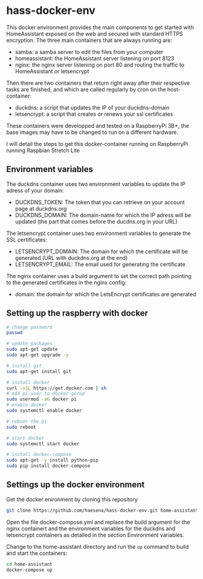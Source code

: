 # hass-docker-env

This docker environment provides the main components to get started with HomeAssistant exposed on the web and secured with standard HTTPS encryption. The three main containers that are always running are:
* samba: a samba server to edit the files from your computer
* homeassistant: the HomeAssistant server listening on port 8123
* nginx: the nginx server listening on port 80 and routing the traffic to HomeAssistant or letsencrypt

Then there are two containers that return right away after their respective tasks are finished, and which are called regularly by cron on the host-container:
* duckdns: a script that updates the IP of your duckdns-domain
* letsencrypt: a script that creates or renews your ssl certificates

These containers were developped and tested on a RaspberryPi 3B+, the base images may have to be changed to run on a different hardware.

I will detail the steps to get this docker-container running on RaspberryPi running Raspbian Stretch Lite

## Environment variables

The duckdns container uses two environment variables to update the IP adress of your domain:
* DUCKDNS_TOKEN: The token that you can retrieve on your account page at duckdns.org
* DUCKDNS_DOMAIN: The domain-name for which the IP adress will be updated (the part that comes before the ducdns.org in your URL)

The letsencrypt container uses two environment variables to generate the SSL certificates:
* LETSENCRYPT_DOMAIN: The domain for which the certificate will be generated (URL with duckdns.org at the end)
* LETSENCRYPT_EMAIL: The email used for generating the certificate

The nginx container uses a build argument to set the correct path pointing to the generated certificates in the nginx config:
* domain: the domain for which the LetsEncrypt certificates are generated

## Setting up the raspberry with docker

```bash
# change password
passwd

# update packages
sudo apt-get update
sudo apt-get upgrade -y

# install git
sudo apt-get install git

# install docker
curl -sSL https://get.docker.com | sh
# add pi-user to docker gorup
sudo usermod -aG docker pi
# enable docker
sudo systemctl enable docker

# reboot the pi
sudo reboot

# start docker
sudo systemctl start docker

# install docker-compose
sudo apt-get -y install python-pip
sudo pip install docker-compose
```

## Settings up the docker environment
Get the docker enironment by cloning this repository

```bash
git clone https://github.com/haesena/hass-docker-env.git home-assistant
```

Open the file docker-compose.yml and replace the build argument for the nginx containert and the environment variables for the duckdns and letsencrypt containers as detailed in the section Environment variables.

Change to the home-assistant directory and run the `up` command to build and start the containers:

```bash
cd home-assistant
docker-compose up
```
